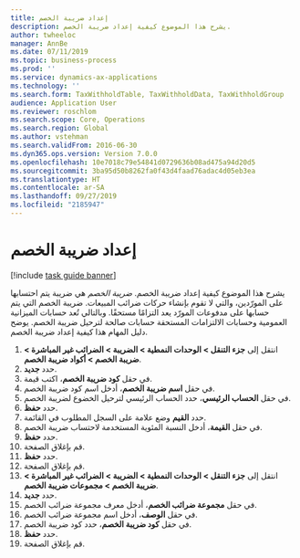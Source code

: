 ```yaml
---
title: إعداد ضريبة الخصم
description: يشرح هذا الموضوع كيفية إعداد ضريبة الخصم.
author: twheeloc
manager: AnnBe
ms.date: 07/11/2019
ms.topic: business-process
ms.prod: ''
ms.service: dynamics-ax-applications
ms.technology: ''
ms.search.form: TaxWithholdTable, TaxWithholdData, TaxWithholdGroup
audience: Application User
ms.reviewer: roschlom
ms.search.scope: Core, Operations
ms.search.region: Global
ms.author: vstehman
ms.search.validFrom: 2016-06-30
ms.dyn365.ops.version: Version 7.0.0
ms.openlocfilehash: 10e7018c79e54841d0729636b08ad475a94d20d5
ms.sourcegitcommit: 3ba95d50b8262fa0f43d4faad76adac4d05eb3ea
ms.translationtype: HT
ms.contentlocale: ar-SA
ms.lasthandoff: 09/27/2019
ms.locfileid: "2185947"
---
```

# <a name="set-up-withholding-tax"></a>إعداد ضريبة الخصم

[!include [task guide banner](../../includes/task-guide-banner.md)]

يشرح هذا الموضوع كيفية إعداد ضريبة الخصم. *ضريبة الخصم* هي ضريبة يتم احتسابها على المورّدين، والتي لا تقوم بإنشاء حركات ضرائب المبيعات. ضريبة الخصم التي يتم حسابها على مدفوعات المورّد يعد التزامًا مستحقًا. وبالتالي تُعد حسابات الميزانية العمومية وحسابات الالتزامات المستحقة حسابات صالحة لترحيل ضريبة الخصم. يوضح دليل المهام هذا كيفية إعداد ضريبة الخصم.

1. انتقل إلى **جزء التنقل > الوحدات النمطية > الضريبة > الضرائب غير المباشرة > ضريبة الخصم > أكواد ضريبة الخصم**.
2. حدد **جديد**.
3. في حقل **كود ضريبة الخصم**، اكتب قيمة.
4. في حقل **اسم ضريبة الخصم**، أدخل اسم كود ضريبة الخصم.
5. في حقل **الحساب الرئيسي**، حدد الحساب الرئيسي لترحيل الخضوع لضريبة الخصم.
6. حدد **حفظ**.
7. حدد **القيم** وضع علامة على السجل المطلوب في القائمة.
8. في حقل **القيمة**، أدخل النسبة المئوية المستخدمة لاحتساب ضريبة الخصم.
9. حدد **حفظ**.
10. قم بإغلاق الصفحة.
11. حدد **حفظ**.
12. قم بإغلاق الصفحة.
13. انتقل إلى **جزء التنقل > الوحدات النمطية > الضريبة > الضرائب غير المباشرة > ضريبة الخصم > مجموعات ضريبة الخصم**.
14. حدد **جديد**.
15. في حقل **مجموعة ضرائب الخصم**، أدخل معرف مجموعة ضرائب الخصم.
16. في حقل **الوصف**، أدخل اسم مجموعة ضرائب الخصم.
17. في حقل **كود ضريبة الخصم**، حدد كود ضريبة الخصم.
18. حدد **حفظ**.
19. قم بإغلاق الصفحة.


